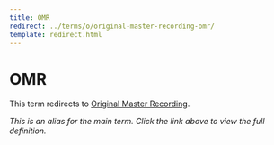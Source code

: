 ```yaml
---
title: OMR
redirect: ../terms/o/original-master-recording-omr/
template: redirect.html
---
```


# OMR

This term redirects to [Original Master Recording](../terms/o/original-master-recording-omr/).

*This is an alias for the main term. Click the link above to view the full definition.*
